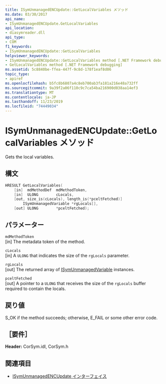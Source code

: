 ```yaml
---
title: ISymUnmanagedENCUpdate::GetLocalVariables メソッド
ms.date: 03/30/2017
api_name:
- ISymUnmanagedENCUpdate.GetLocalVariables
api_location:
- diasymreader.dll
api_type:
- COM
f1_keywords:
- ISymUnmanagedENCUpdate::GetLocalVariables
helpviewer_keywords:
- ISymUnmanagedENCUpdate::GetLocalVariables method [.NET Framework debugging]
- GetLocalVariables method [.NET Framework debugging]
ms.assetid: 5c8840be-ffea-447f-9c8d-178f1eaf8d06
topic_type:
- apiref
ms.openlocfilehash: b5fc8b6807a4c8eb700ab3fa181a216e48a732ff
ms.sourcegitcommit: 9a39f2a06f110c9c7ca54ba216900d038aa14ef3
ms.translationtype: MT
ms.contentlocale: ja-JP
ms.lasthandoff: 11/23/2019
ms.locfileid: "74449034"
---
```

# <a name="isymunmanagedencupdategetlocalvariables-method"></a>ISymUnmanagedENCUpdate::GetLocalVariables メソッド
Gets the local variables.  
  
## <a name="syntax"></a>構文  
  
```cpp  
HRESULT GetLocalVariables(  
    [in]  mdMethodDef  mdMethodToken,  
    [in]  ULONG        cLocals,  
    [out, size_is(cLocals), length_is(*pceltFetched)]  
        ISymUnmanagedVariable *rgLocals[],  
    [out] ULONG        *pceltFetched);  
```  
  
## <a name="parameters"></a>パラメーター  
 `mdMethodToken`  
 [in] The metadata token of the method.  
  
 `cLocals`  
 [in] A `ULONG` that indicates the size of the `rgLocals` parameter.  
  
 `rgLocals`  
 [out] The returned array of [ISymUnmanagedVariable](isymunmanagedvariable-interface.md) instances.  
  
 `pceltFetched`  
 [out] A pointer to a `ULONG` that receives the size of the `rgLocals` buffer required to contain the locals.  
  
## <a name="return-value"></a>戻り値  
 S_OK if the method succeeds; otherwise, E_FAIL or some other error code.  
  
## <a name="requirements"></a>［要件］  
 **Header:** CorSym.idl, CorSym.h  
  
## <a name="see-also"></a>関連項目

- [ISymUnmanagedENCUpdate インターフェイス](../../../../docs/framework/unmanaged-api/diagnostics/isymunmanagedencupdate-interface.md)
